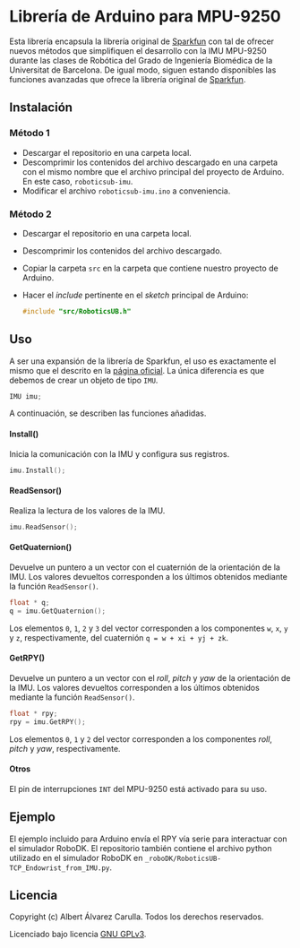 # Librería de Arduino para MPU-9250

Esta librería encapsula la librería original de [Sparkfun](https://github.com/sparkfun/SparkFun_MPU-9250-DMP_Arduino_Library) con tal de ofrecer nuevos métodos que simplifiquen el desarrollo con la IMU MPU-9250 durante las clases de Robótica del Grado de Ingeniería Biomédica de la Universitat de Barcelona. De igual modo, siguen estando disponibles las funciones avanzadas que ofrece la librería original de [Sparkfun](https://github.com/sparkfun/SparkFun_MPU-9250-DMP_Arduino_Library).

## Instalación

###  Método 1

- Descargar el repositorio en una carpeta local.
- Descomprimir los contenidos del archivo descargado en una carpeta con el mismo nombre que el archivo principal del proyecto de Arduino. En este caso, `roboticsub-imu`.
- Modificar el archivo `roboticsub-imu.ino` a conveniencia.

### Método 2

- Descargar el repositorio en una carpeta local.

- Descomprimir los contenidos del archivo descargado.

- Copiar la carpeta `src` en la carpeta que contiene nuestro proyecto de Arduino.

- Hacer el *include* pertinente en el *sketch* principal de Arduino:

  ```c++
  #include "src/RoboticsUB.h"
  ```

## Uso

A ser una expansión de la librería de Sparkfun, el uso es exactamente el mismo que el descrito en la [página oficial](https://learn.sparkfun.com/tutorials/9dof-razor-imu-m0-hookup-guide#using-the-mpu-9250-dmp-arduino-library). La única diferencia es que debemos de crear un objeto de tipo `IMU`.

```c++
IMU imu;
```

A continuación, se describen las funciones añadidas.

#### Install()

Inicia la comunicación con la IMU y configura sus registros.

```c++
imu.Install();
```

#### ReadSensor()

Realiza la lectura de los valores de la IMU.

```c++
imu.ReadSensor();
```

#### GetQuaternion()

Devuelve un puntero a un vector con el cuaternión de la orientación de la IMU.  Los valores devueltos corresponden a los últimos obtenidos mediante la función `ReadSensor()`.

```c++
float * q;
q = imu.GetQuaternion();
```

Los elementos `0`, `1`, `2` y `3` del vector corresponden a los componentes `w`, `x`, `y` y `z`, respectivamente, del cuaternión `q = w + xi + yj + zk`.

#### GetRPY()

Devuelve un puntero a un vector con el *roll*, *pitch* y *yaw* de la orientación de la IMU.  Los valores devueltos corresponden a los últimos obtenidos mediante la función `ReadSensor()`.

```c++
float * rpy;
rpy = imu.GetRPY();
```

Los elementos `0`, `1` y `2` del vector corresponden a los componentes *roll*, *pitch* y *yaw*, respectivamente.

#### Otros

El pin de interrupciones `INT` del MPU-9250 está activado para su uso.

## Ejemplo

El ejemplo incluido para Arduino envía el RPY vía serie para interactuar con el simulador RoboDK. El repositorio también contiene el archivo python utilizado en el simulador RoboDK en `_roboDK/RoboticsUB-TCP_Endowrist_from_IMU.py`.

## Licencia

Copyright (c) Albert Álvarez Carulla. Todos los derechos reservados.

Licenciado bajo licencia [GNU GPLv3](./LICENSE).